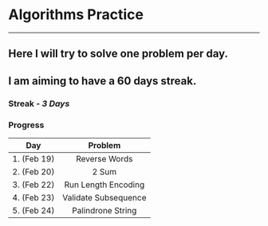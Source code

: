 # Algorithms Practice
***
## Here I will try to solve one problem per day.
## I am aiming to have a 60 days streak.

### Streak - _3 Days_

### **Progress** 
| Day  | Problem |
| ------------- |:-------------:|
| 1. (Feb 19)     | Reverse Words     |
| 2. (Feb 20)     | 2 Sum     |
| 3. (Feb 22)     | Run Length Encoding    |
| 4. (Feb 23)     | Validate Subsequence |    |
| 5. (Feb 24)     | Palindrone String |

